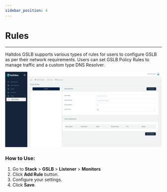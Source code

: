 ```yaml
---
sidebar_position: 4
---
```


# Rules

---

Haltdos GSLB supports various types of rules for users to configure GSLB as per their network requirements. Users can set GSLB Policy Rules to manage traffic and a custom type DNS Resolver.

![rules](/img/gslb/rules.png)

### How to Use:
1. Go to  **Stack** > **GSLB** > **Listener** > **Monitors**
2. Click **Add Rule** button.
3. Configure your settings.
4. Click **Save**.

